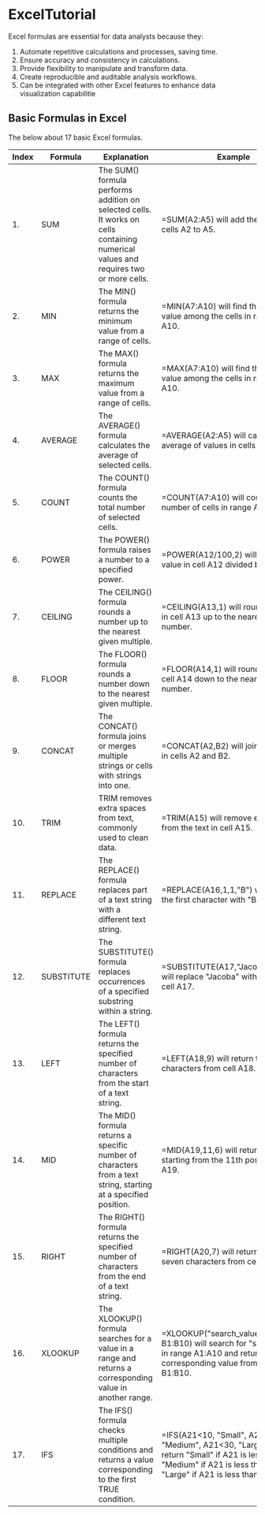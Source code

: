 # ExcelTutorial

Excel formulas are essential for data analysts because they:

1. Automate repetitive calculations and processes, saving time.
2. Ensure accuracy and consistency in calculations.
3. Provide flexibility to manipulate and transform data.
4. Create reproducible and auditable analysis workflows.
5. Can be integrated with other Excel features to enhance data visualization capabilitie

## Basic Formulas in Excel

The below about 17 basic Excel formulas.

| Index | Formula | Explanation | Example |
|-------|---------|-------------|---------|
| 1.    | SUM     | The SUM() formula performs addition on selected cells. It works on cells containing numerical values and requires two or more cells. | =SUM(A2:A5) will add the values in cells A2 to A5. |
| 2.    | MIN     | The MIN() formula returns the minimum value from a range of cells. | =MIN(A7:A10) will find the minimum value among the cells in range A7 to A10. |
| 3.    | MAX     | The MAX() formula returns the maximum value from a range of cells. | =MAX(A7:A10) will find the maximum value among the cells in range A7 to A10. |
| 4.    | AVERAGE | The AVERAGE() formula calculates the average of selected cells. | =AVERAGE(A2:A5) will calculate the average of values in cells A2 to A5. |
| 5.    | COUNT   | The COUNT() formula counts the total number of selected cells. | =COUNT(A7:A10) will count the total number of cells in range A7 to A10. |
| 6.    | POWER   | The POWER() formula raises a number to a specified power. | =POWER(A12/100,2) will square the value in cell A12 divided by 100. |
| 7.    | CEILING | The CEILING() formula rounds a number up to the nearest given multiple. | =CEILING(A13,1) will round the value in cell A13 up to the nearest whole number. |
| 8.    | FLOOR   | The FLOOR() formula rounds a number down to the nearest given multiple. | =FLOOR(A14,1) will round the value in cell A14 down to the nearest whole number. |
| 9.    | CONCAT  | The CONCAT() formula joins or merges multiple strings or cells with strings into one. | =CONCAT(A2,B2) will join the values in cells A2 and B2. |
| 10.   | TRIM    | TRIM removes extra spaces from text, commonly used to clean data. | =TRIM(A15) will remove extra spaces from the text in cell A15. |
| 11.   | REPLACE | The REPLACE() formula replaces part of a text string with a different text string. | =REPLACE(A16,1,1,"B") will replace the first character with "B" in cell A16. |
| 12.   | SUBSTITUTE | The SUBSTITUTE() formula replaces occurrences of a specified substring within a string. | =SUBSTITUTE(A17,"Jacoba","Rahim") will replace "Jacoba" with "Rahim" in cell A17. |
| 13.   | LEFT    | The LEFT() formula returns the specified number of characters from the start of a text string. | =LEFT(A18,9) will return the first nine characters from cell A18. |
| 14.   | MID     | The MID() formula returns a specific number of characters from a text string, starting at a specified position. | =MID(A19,11,6) will return characters starting from the 11th position in cell A19. |
| 15.   | RIGHT   | The RIGHT() formula returns the specified number of characters from the end of a text string. | =RIGHT(A20,7) will return the last seven characters from cell A20. |
| 16.   | XLOOKUP | The XLOOKUP() formula searches for a value in a range and returns a corresponding value in another range. | =XLOOKUP("search_value", A1:A10, B1:B10) will search for "search_value" in range A1:A10 and return the corresponding value from range B1:B10. |
| 17.   | IFS     | The IFS() formula checks multiple conditions and returns a value corresponding to the first TRUE condition. | =IFS(A21<10, "Small", A21<20, "Medium", A21<30, "Large") will return "Small" if A21 is less than 10, "Medium" if A21 is less than 20, and "Large" if A21 is less than 30. |

